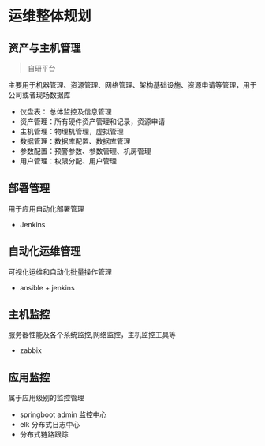 # 运维整体规划

## 资产与主机管理

> 自研平台

主要用于机器管理、资源管理、网络管理、架构基础设施、资源申请等管理，用于公司或者现场数据库

- 仪盘表： 总体监控及信息管理
- 资产管理：所有硬件资产管理和记录，资源申请
- 主机管理：物理机管理，虚拟管理
- 数据管理：数据库配置、数据库管理
- 参数配置：预警参数、参数管理、机房管理
- 用户管理：权限分配、用户管理

## 部署管理

用于应用自动化部署管理

- Jenkins

## 自动化运维管理

可视化运维和自动化批量操作管理

- ansible + jenkins

## 主机监控

服务器性能及各个系统监控,网络监控，主机监控工具等

- zabbix

## 应用监控

属于应用级别的监控管理

- springboot admin 监控中心
- elk 分布式日志中心
- 分布式链路跟踪
